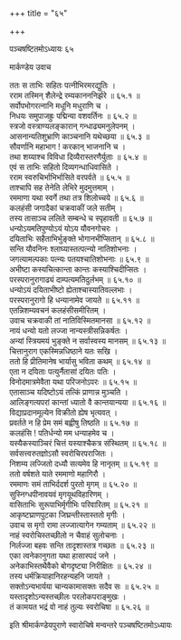 +++
title = "६५"

+++

पञ्चषष्टितमोऽध्यायः ६५  

मार्कण्डेय उवाच  

ततः स ताभिः सहितः पत्नीभिरमरद्युतिः  ।  
रराम तस्मिन् शैलेन्द्रे रम्यकानननिर्झरे  ॥ ६५.१ ॥  
सर्वोपभोगरत्नानि मधूनि मधुराणि च  ।  
निधयः समुपाजह्रुः पद्मिन्या वशवर्तिनः  ॥ ६५.२ ॥  
स्त्रजो वस्त्राण्यलङ्कारान् गन्धाढ्यमनुलेपनम्  ।  
आसनान्यतिशुभ्राणि काञ्चनानि यथेच्छया  ॥ ६५.३ ॥  
सौवर्णानि महाभाग ! करकान् भाजनानि च  ।  
तथा शय्याश्च विविधा दिव्यैरास्तरणैर्युताः  ॥ ६५.४ ॥  
एवं स ताभिः सहितो दिव्यगन्धाधिवासिते  ।  
रराम स्वरुचिर्भाभिर्भासिते वरपर्वते  ॥ ६५.५ ॥  
ताश्चापि सह तेनेति लेभिरे मुदमुत्तमाम्  ।  
रममाणा यथा स्वर्गे तथा तत्र शिलोच्चये  ॥ ६५.६ ॥  
कलहंसी जगादैकां चक्रवाकीं जले सतीम्  ।  
तस्य तासाञ्च ललिते सम्बन्धे च स्पृहावती  ॥ ६५.७ ॥  
धन्योऽयमतिपुण्योऽयं योऽय यौवनगोचरः  ।  
दयिताभिः सहैताभिर्भुङ्क्ते भोगानभीप्सितान्  ॥ ६५.८ ॥  
सन्ति यौवनिनः श्लाघ्यास्तत्पत्न्यो नातिशोभनाः  ।  
जगत्यामल्पकाः पत्न्यः पतयश्चातिशोभनाः  ॥ ६५.९ ॥  
अभीष्टा कस्यचित्कान्ता कान्तः कस्याश्चिदीप्सितः  ।  
परस्परानुरागाढ्यं दाम्पत्यमतिदुर्लभम्  ॥ ६५.१० ॥  
धन्योऽयं दयिताभीष्टो ह्येताश्चास्यातिवल्लभाः  ।  
परस्परानुरागो हि धन्यानामेव जायते  ॥ ६५.११ ॥  
एतन्निशम्यवचनं कलहंसीसमीरितम्  ।  
उवाच चक्रवाकी तां नातिविस्मितमानसा  ॥ ६५.१२ ॥  
नायं धन्यो यतो लज्जा नान्यस्त्रीसन्निकर्षतः  ।  
अन्यां स्त्रियमयं भुङ्क्ते न सर्वास्वस्य मानसम्  ॥ ६५.१३ ॥  
चित्तानुराग एकस्मिन्नधिष्ठाने यतः सखि  ।  
ततो हि प्रीतिमानेष भार्यासु भविता कथम्  ॥ ६५.१४ ॥  
एता न दयिताः पत्युर्नैतासां दयितः पतिः  ।  
विनोदमात्रमेवैता यथा परिजनोऽपरः  ॥ ६५.१५ ॥  
एतासाञ्च यदिष्टोऽयं तत्किं प्राणान्न मुञ्चति  ।  
आलिङ्गत्यपरां कान्तां ध्यातो वै कान्तयान्यया  ॥ ६५.१६ ॥  
विद्याप्रदानमूल्येन विक्रीतो ह्येष भृत्यवत् ।  
प्रवर्तते न हि प्रेम समं बह्वीषु तिष्ठति  ॥ ६५.१७ ॥  
कलहंसि ! पतिर्धन्यो मम धन्याहमेव च  ।  
यस्यैकस्याञ्चिरं चित्तं यस्याश्चैकत्र संस्थितम्  ॥ ६५.१८ ॥  
सर्वसत्त्वरुतज्ञोऽसौ स्वरोचिरपराजितः  ।  
निशम्य लज्जितो दध्यौ सत्यमेव हि नानृतम्  ॥ ६५.१९ ॥  
ततो वर्षशते याते रममाणो महागिरौ  ।  
रममाणः समं ताभिर्ददर्श पुरतो मृगम्  ॥ ६५.२० ॥  
सुस्निग्धपीनावयवं मृगयूथविहारिणम्  ।  
वासिताभिः सुरूपाभिर्मृगीभिः परिवारितम्  ॥ ६५.२१ ॥  
आकृष्टघ्राणपुटका जिघ्रन्तीस्तास्ततो मृगीः  ।  
उवाच स मृगो रामा लज्जात्यागेन गम्यताम्  ॥ ६५.२२ ॥  
नाहं स्वरोचिस्तच्छीलो न चैवाहं सुलोचनाः  ।  
निर्लज्जा बहवः सन्ति तादृशास्तत्र गच्छतः  ॥ ६५.२३ ॥  
एका त्वनेकानुगता यथा हासास्पदं जने  ।  
अनेकाभिस्तथैवैको बोगदृष्ट्या निरीक्षितः  ॥ ६५.२४ ॥  
तस्य धर्मक्रियाहानिरहन्यहनि जायते  ।  
सक्तोऽन्यभार्यया चान्यकामासक्तः सदैव सः  ॥ ६५.२५ ॥  
यस्तादृशोऽन्यस्तच्छीलः परलोकपराङ्मुखः  ।  
तं कामयत भद्रं वो नाहं तुल्यः स्वरोचिषा  ॥ ६५.२६ ॥  

इति श्रीमार्कण्डेयपुराणे स्वारोचिषे मन्वन्तरे पञ्चषष्टितमोऽध्यायः  
